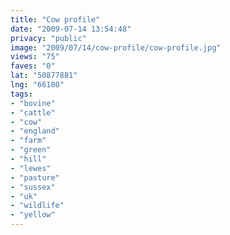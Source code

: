 ```yaml
---
title: "Cow profile"
date: "2009-07-14 13:54:48"
privacy: "public"
image: "2009/07/14/cow-profile/cow-profile.jpg"
views: "75"
faves: "0"
lat: "50877881"
lng: "66180"
tags:
- "bovine"
- "cattle"
- "cow"
- "england"
- "farm"
- "green"
- "hill"
- "lewes"
- "pasture"
- "sussex"
- "uk"
- "wildlife"
- "yellow"
---
```

<a href="/photos/2009/07/14/cow-profile" rel="nofollow"></a>
